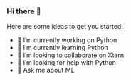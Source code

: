 ### Hi there 👋

Here are some ideas to get you started:

- 🔭 I’m currently working on Python
- 🌱 I’m currently learning Python
- 👯 I’m looking to collaborate on Xtern
- 🤔 I’m looking for help with Python
- 💬 Ask me about ML


